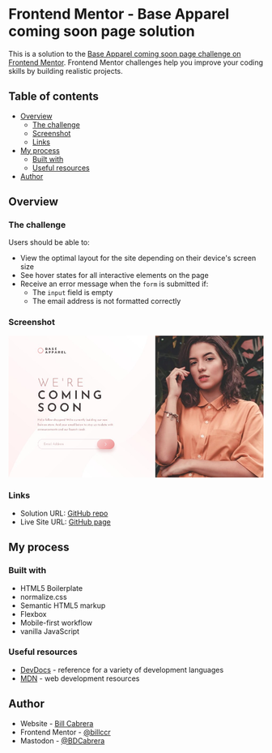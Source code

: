# Frontend Mentor - Base Apparel coming soon page solution

This is a solution to the [Base Apparel coming soon page challenge on Frontend Mentor](https://www.frontendmentor.io/challenges/base-apparel-coming-soon-page-5d46b47f8db8a7063f9331a0). Frontend Mentor challenges help you improve your coding skills by building realistic projects. 

## Table of contents

- [Overview](#overview)
  - [The challenge](#the-challenge)
  - [Screenshot](#screenshot)
  - [Links](#links)
- [My process](#my-process)
  - [Built with](#built-with)
  - [Useful resources](#useful-resources)
- [Author](#author)

## Overview

### The challenge

Users should be able to:

- View the optimal layout for the site depending on their device's screen size
- See hover states for all interactive elements on the page
- Receive an error message when the `form` is submitted if:
  - The `input` field is empty
  - The email address is not formatted correctly


### Screenshot

![](img/screenshot.jpg)

### Links

- Solution URL: [GitHub repo](https://github.com/billccr/base-apparel)
- Live Site URL: [GitHub page](https://billccr.github.io/base-apparel/)


## My process

### Built with

- HTML5 Boilerplate
- normalize.css
- Semantic HTML5 markup
- Flexbox
- Mobile-first workflow
- vanilla JavaScript

### Useful resources

- [DevDocs](https://www.devdocs.io) - reference for a variety of development languages
- [MDN](https://developer.mozilla.org/en-US/) - web development resources

## Author

- Website - [Bill Cabrera](https://bdcabrera.com)
- Frontend Mentor - [@billccr](https://www.frontendmentor.io/profile/billccr)
- Mastodon - [@BDCabrera](https://masto.ai/@BDCabrera)


